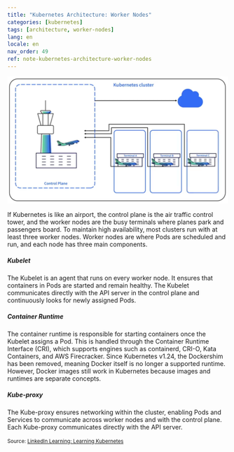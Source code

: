 ```yaml
---
title: "Kubernetes Architecture: Worker Nodes"
categories: [kubernetes]
tags: [architecture, worker-nodes]
lang: en
locale: en
nav_order: 49
ref: note-kubernetes-architecture-worker-nodes
---
```

![Kubernetes Cluster Architecture (Airport Analogy)](../../../assets/images/notes/kubernetes-architecture/worker-nodes/control-plane-worker-nodes-airport.png)

If Kubernetes is like an airport, the control plane is the air traffic control tower, and the worker nodes are the busy terminals where planes park and passengers board. To maintain high availability, most clusters run with at least three worker nodes. Worker nodes are where Pods are scheduled and run, and each node has three main components.

##### Kubelet
The Kubelet is an agent that runs on every worker node. It ensures that containers in Pods are started and remain healthy. The Kubelet communicates directly with the API server in the control plane and continuously looks for newly assigned Pods.

##### Container Runtime
The container runtime is responsible for starting containers once the Kubelet assigns a Pod. This is handled through the Container Runtime Interface (CRI), which supports engines such as containerd, CRI-O, Kata Containers, and AWS Firecracker. Since Kubernetes v1.24, the Dockershim has been removed, meaning Docker itself is no longer a supported runtime. However, Docker images still work in Kubernetes because images and runtimes are separate concepts.

##### Kube-proxy
The Kube-proxy ensures networking within the cluster, enabling Pods and Services to communicate across worker nodes and with the control plane. Each Kube-proxy communicates directly with the API server.

<small> Source: [LinkedIn Learning: Learning Kubernetes](https://www.linkedin.com/learning/learning-kubernetes-16086900)</small>